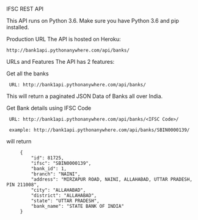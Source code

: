IFSC REST API

This API runs on Python 3.6. Make sure you have Python 3.6 and pip installed.

Production URL
The API is hosted on Heroku:

	http://bank1api.pythonanywhere.com/api/banks/
URLs and Features
The API has 2 features:

Get all the banks

     URL: http://bank1api.pythonanywhere.com/api/banks/
This will return a paginated JSON Data of Banks all over India.

Get Bank details using IFSC Code

     URL: http://bank1api.pythonanywhere.com/api/banks/<IFSC Code>/
     
     example: http://bank1api.pythonanywhere.com/api/banks/SBIN0000139/
will return

         {
             "id": 81725,
             "ifsc": "SBIN0000139",
             "bank_id": 1,
             "branch": "NAINI",
             "address": "MIRZAPUR ROAD, NAINI, ALLAHABAD, UTTAR PRADESH, PIN 211008",
             "city": "ALLAHABAD",
             "district": "ALLAHABAD",
             "state": "UTTAR PRADESH",
             "bank_name": "STATE BANK OF INDIA"
         }
